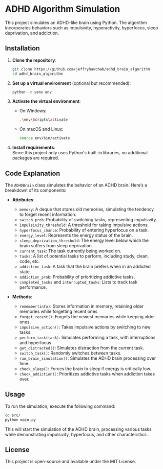 # ADHD Algorithm Simulation

This project simulates an ADHD-like brain using Python. The algorithm incorporates behaviors such as impulsivity, hyperactivity, hyperfocus, sleep deprivation, and addiction.

## Installation

1. **Clone the repository**:  
   ```bash
   git clone https://github.com/jeffryhawchab/adhd_brain_algorithm
   cd adhd_brain_algorithm
   ```

2. **Set up a virtual environment** (optional but recommended):  
   ```bash
   python -m venv env
   ```

3. **Activate the virtual environment**:  
   - On Windows:  
     ```bash
     .\env\Scripts\activate
     ```  
   - On macOS and Linux:  
     ```bash
     source env/bin/activate
     ```

4. **Install requirements**:  
   Since this project only uses Python's built-in libraries, no additional packages are required.

## Code Explanation

The `ADHDBrain` class simulates the behavior of an ADHD brain. Here’s a breakdown of its components:

- **Attributes**:
  - `memory`: A deque that stores old memories, simulating the tendency to forget recent information.
  - `switch_prob`: Probability of switching tasks, representing impulsivity.
  - `impulsivity_threshold`: A threshold for taking impulsive actions.
  - `hyperfocus_chance`: Probability of entering hyperfocus on a task.
  - `energy_level`: Represents the energy status of the brain.
  - `sleep_deprivation_threshold`: The energy level below which the brain suffers from sleep deprivation.
  - `current_task`: The task currently being worked on.
  - `tasks`: A list of potential tasks to perform, including study, clean, code, etc.
  - `addiction_task`: A task that the brain prefers when in an addicted state.
  - `addiction_prob`: Probability of prioritizing addictive tasks.
  - `completed_tasks` and `interrupted_tasks`: Lists to track task performance.

- **Methods**:
  - `remember(info)`: Stores information in memory, retaining older memories while forgetting recent ones.
  - `forget_recent()`: Forgets the newest memories while keeping older ones.
  - `impulsive_action()`: Takes impulsive actions by switching to new tasks.
  - `perform_task(task)`: Simulates performing a task, with interruptions and hyperfocus.
  - `get_distracted()`: Simulates distraction from the current task.
  - `switch_task()`: Randomly switches between tasks.
  - `run_brain_simulation()`: Simulates the ADHD brain processing over time.
  - `check_sleep()`: Forces the brain to sleep if energy is critically low.
  - `check_addiction()`: Prioritizes addictive tasks when addiction takes over.

## Usage

To run the simulation, execute the following command:

```bash
cd src/
python main.py
```

This will start the simulation of the ADHD brain, processing various tasks while demonstrating impulsivity, hyperfocus, and other characteristics.

## License

This project is open-source and available under the MIT License.
